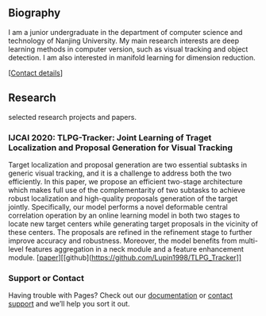 ## Biography

I am a junior undergraduate in the department of computer science and technology of Nanjing University. My main research interests are deep learning methods in computer version, such as visual tracking and object detection. I am also interested in manifold learning for dimension reduction.

[[Contact details](lsy@smail.nju.edu.cn)]

## Research
selected research projects and papers.

### IJCAI 2020: TLPG-Tracker: Joint Learning of Traget Localization and Proposal Generation for Visual Tracking

Target localization and proposal generation are two essential subtasks in generic visual tracking, and it is a challenge to address both the two efficiently. In this paper, we propose an efficient two-stage architecture which makes full use of the complementarity of two subtasks to achieve robust localization and high-quality proposals generation of the target jointly. Specifically, our model performs a novel deformable central correlation operation by an online learning model in both two stages to locate new target centers while generating target proposals in the vicinity of these centers. The proposals are refined in the refinement stage to further improve accuracy and robustness. Moreover, the model benefits from multi-level features aggregation in a neck module and a feature enhancement module.
[[paper](https://github.com/Lupin1998/TLPG_Tracker)][[github](https://github.com/Lupin1998/TLPG_Tracker]]

### Support or Contact

Having trouble with Pages? Check out our [documentation](https://help.github.com/categories/github-pages-basics/) or [contact support](https://github.com/contact) and we’ll help you sort it out.
